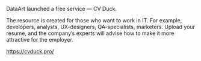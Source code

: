 DataArt launched a free service — CV Duck.

The resource is created for those who want to work in IT. For example, developers, analysts, UX-designers, QA-specialists, marketers. Upload your resume, and the company’s experts will advise how to make it more attractive for the employer.

https://cvduck.pro/